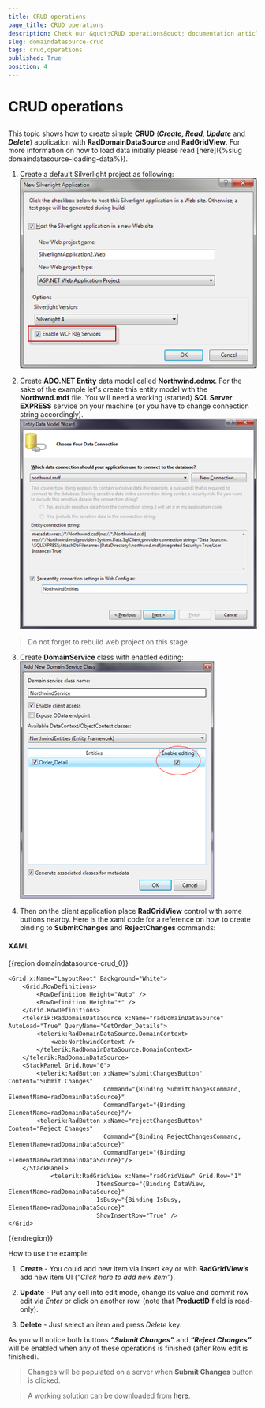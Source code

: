 ```yaml
---
title: CRUD operations
page_title: CRUD operations
description: Check our &quot;CRUD operations&quot; documentation article for the RadDomainDataSource {{ site.framework_name }} control.
slug: domaindatasource-crud
tags: crud,operations
published: True
position: 4
---
```


# CRUD operations



## 

This topic shows how to create simple __CRUD__ (___Create, Read, Update___ and ___Delete___) application with __RadDomainDataSource__ and __RadGridView__. For more information on how to load data initially please read [here]({%slug domaindatasource-loading-data%}).

1. Create a default Silverlight project as following:
 ![WPF RadDomainDataSource ](images/dds_getting_started1.png)



2. Create __ADO.NET Entity__ data model called __Northwind.edmx__. For the sake of the example let's create this entity model with the __Northwnd.mdf__ file. You will need a working (started) __SQL Server EXPRESS__ service on your machine (or you have to change connection string accordingly).
 ![WPF RadDomainDataSource ](images/crud_model_gridview.png)

> Do not forget to rebuild web project on this stage. 



3. Create __DomainService__ class with enabled editing:
![WPF RadDomainDataSource ](images/crud_domain_service_gridview.png)



4. Then on the client application place __RadGridView__ control with some buttons nearby. 
Here is the xaml code for a reference on how to create binding to __SubmitChanges__ and __RejectChanges__ commands:

#### __XAML__

{{region domaindatasource-crud_0}}

	<Grid x:Name="LayoutRoot" Background="White">
	    <Grid.RowDefinitions>
	        <RowDefinition Height="Auto" />
	        <RowDefinition Height="*" />
	    </Grid.RowDefinitions>
	    <telerik:RadDomainDataSource x:Name="radDomainDataSource" AutoLoad="True" QueryName="GetOrder_Details">
	        <telerik:RadDomainDataSource.DomainContext>
	            <web:NorthwindContext />
	        </telerik:RadDomainDataSource.DomainContext>
	    </telerik:RadDomainDataSource>
	    <StackPanel Grid.Row="0">
	        <telerik:RadButton x:Name="submitChangesButton" Content="Submit Changes" 
	                           Command="{Binding SubmitChangesCommand, ElementName=radDomainDataSource}" 
	                           CommandTarget="{Binding ElementName=radDomainDataSource}"/>
	        <telerik:RadButton x:Name="rejectChangesButton" Content="Reject Changes" 
	                           Command="{Binding RejectChangesCommand, ElementName=radDomainDataSource}" 
	                           CommandTarget="{Binding ElementName=radDomainDataSource}"/>
	    </StackPanel>
	            <telerik:RadGridView x:Name="radGridView" Grid.Row="1" 
	                         ItemsSource="{Binding DataView, ElementName=radDomainDataSource}" 
	                         IsBusy="{Binding IsBusy, ElementName=radDomainDataSource}" 
	                         ShowInsertRow="True" />
	</Grid>
{{endregion}}





How to use the example:

1. __Create__ - You could add new item via Insert key or with __RadGridView’s__ add new item UI (_“Click here to add new item”_). 

1. __Update__ - Put any cell into edit mode, change its value and commit row edit via _Enter_ or click on another row. (note that __ProductID__ field is read-only). 

1. __Delete__ - Just select an item and press _Delete_ key. 



As you will notice both buttons ___“Submit Changes”___ and ___“Reject Changes”___ will be enabled when any of these operations is finished (after Row edit is finished).

> Changes will be populated on a server when __Submit Changes__ button is clicked.

>A working solution can be downloaded from [here](http://blogs.telerik.com/blogs/posts/10-12-28/creating-crud-application-with-raddomaindatasource-for-silverlight.aspx).


